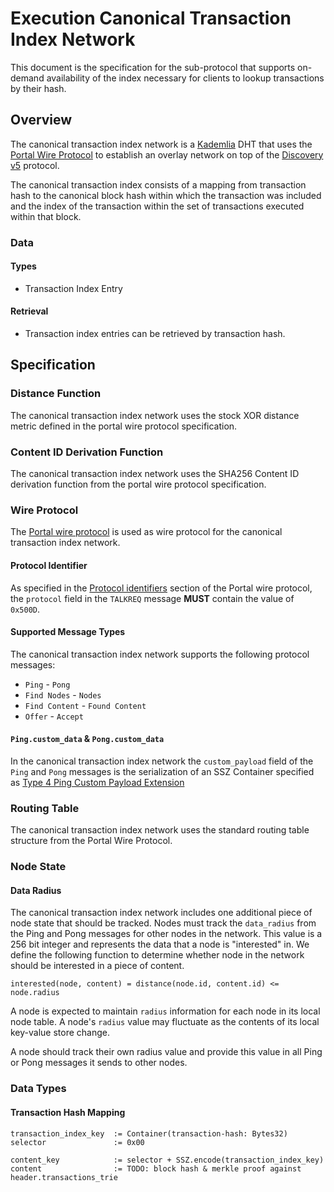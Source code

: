 # Execution Canonical Transaction Index Network

This document is the specification for the sub-protocol that supports on-demand availability of the index necessary for clients to lookup transactions by their hash.


## Overview

The canonical transaction index network is a [Kademlia](https://pdos.csail.mit.edu/~petar/papers/maymounkov-kademlia-lncs.pdf) DHT that uses the [Portal Wire Protocol](./portal-wire-protocol.md) to establish an overlay network on top of the [Discovery v5](https://github.com/ethereum/devp2p/blob/master/discv5/discv5-wire.md) protocol.

The canonical transaction index consists of a mapping from transaction hash to the canonical block hash within which the transaction was included and the index of the transaction within the set of transactions executed within that block.


### Data

#### Types

- Transaction Index Entry


#### Retrieval

- Transaction index entries can be retrieved by transaction hash.


## Specification

### Distance Function

The canonical transaction index network uses the stock XOR distance metric defined in the portal wire protocol specification.


### Content ID Derivation Function

The canonical transaction index network uses the SHA256 Content ID derivation function from the portal wire protocol specification.


### Wire Protocol

The [Portal wire protocol](./portal-wire-protocol.md) is used as wire protocol for the canonical transaction index network.


#### Protocol Identifier

As specified in the [Protocol identifiers](./portal-wire-protocol.md#protocol-identifiers) section of the Portal wire protocol, the `protocol` field in the `TALKREQ` message **MUST** contain the value of `0x500D`.


#### Supported Message Types

The canonical transaction index network supports the following protocol messages:

- `Ping` - `Pong`
- `Find Nodes` - `Nodes`
- `Find Content` - `Found Content`
- `Offer` - `Accept`


#### `Ping.custom_data` & `Pong.custom_data`

In the canonical transaction index network the `custom_payload` field of the `Ping` and `Pong` messages is the serialization of an SSZ Container specified as [Type 4 Ping Custom Payload Extension](../ping-payload-extensions/extensions/type-4.md)


### Routing Table 

The canonical transaction index network uses the standard routing table structure from the Portal Wire Protocol.

### Node State

#### Data Radius

The canonical transaction index network includes one additional piece of node state that should be tracked.  Nodes must track the `data_radius` from the Ping and Pong messages for other nodes in the network.  This value is a 256 bit integer and represents the data that a node is "interested" in.  We define the following function to determine whether node in the network should be interested in a piece of content.

```
interested(node, content) = distance(node.id, content.id) <= node.radius
```

A node is expected to maintain `radius` information for each node in its local node table. A node's `radius` value may fluctuate as the contents of its local key-value store change.

A node should track their own radius value and provide this value in all Ping or Pong messages it sends to other nodes.


### Data Types

#### Transaction Hash Mapping

```
transaction_index_key  := Container(transaction-hash: Bytes32)
selector               := 0x00

content_key            := selector + SSZ.encode(transaction_index_key)
content                := TODO: block hash & merkle proof against header.transactions_trie
```

